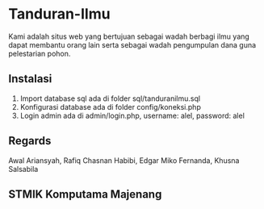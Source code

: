 # Tanduran-Ilmu
Kami adalah situs web yang bertujuan sebagai wadah berbagi ilmu yang dapat membantu orang lain serta sebagai wadah pengumpulan dana guna pelestarian pohon.

## Instalasi
1. Import database sql ada di folder sql/tanduranilmu.sql
2. Konfigurasi database ada di folder config/koneksi.php
3. Login admin ada di admin/login.php, username: alel, password: alel

## Regards
Awal Ariansyah, Rafiq Chasnan Habibi, Edgar Miko Fernanda, Khusna Salsabila

## STMIK Komputama Majenang
